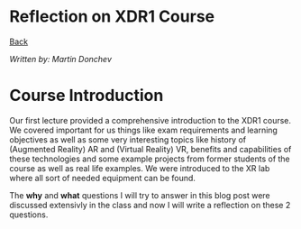 # Reflection on XDR1 Course

[Back](../README.md)

_Written by: Martin Donchev_

# Course Introduction
Our first lecture provided a comprehensive introduction to the XDR1 course. We covered important for us things like exam requirements and learning objectives as well as some very interesting topics like history of (Augmented Reality) AR and (Virtual Reality) VR, benefits and capabilities of these technologies and some example projects from former students of the course as well as real life examples.
We were introduced to the XR lab where all sort of needed equipment can be found.

The **why** and **what** questions I will try to answer in this blog post were discussed extensivly in the class and now I will write a reflection on these 2 questions. 